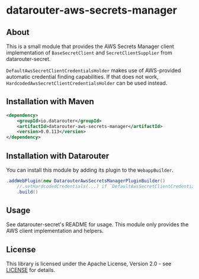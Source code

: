 # datarouter-aws-secrets-manager

## About

This is a small module that provides the AWS Secrets Manager client implementation of `BaseSecretClient` and `SecretClientSupplier` from datarouter-secret.

`DefaultAwsSecretClientCredentialsHolder` makes use of AWS-provided automatic credential finding capabilities. If that does not work, `HardcodedAwsSecretClientCredentialsHolder` can be used instead.

## Installation with Maven

```xml
<dependency>
	<groupId>io.datarouter</groupId>
	<artifactId>datarouter-aws-secrets-manager</artifactId>
	<version>0.0.113</version>
</dependency>
```

## Installation with Datarouter

You can install this module by adding its plugin to the `WebappBuilder`.

```java
.addWebPlugin(new DatarouterAwsSecretsManagerPluginBuilder()
	//.setHardcodedCredentials(...) if `DefaultAwsSecretClientCredentialsHolder` is insufficient
	.build()
```

## Usage

See datarouter-secret's README for usage. This module only provides the AWS client implementation and helpers.

## License

This library is licensed under the Apache License, Version 2.0 - see [LICENSE](../LICENSE) for details.
